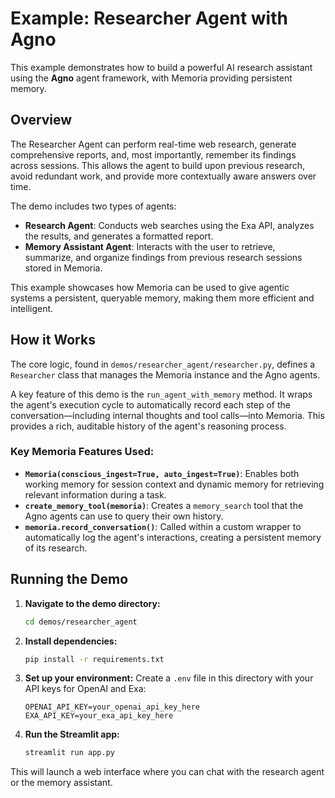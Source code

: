 # Example: Researcher Agent with Agno

This example demonstrates how to build a powerful AI research assistant using the **Agno** agent framework, with Memoria providing persistent memory.

## Overview

The Researcher Agent can perform real-time web research, generate comprehensive reports, and, most importantly, remember its findings across sessions. This allows the agent to build upon previous research, avoid redundant work, and provide more contextually aware answers over time.

The demo includes two types of agents:

-   **Research Agent**: Conducts web searches using the Exa API, analyzes the results, and generates a formatted report.
-   **Memory Assistant Agent**: Interacts with the user to retrieve, summarize, and organize findings from previous research sessions stored in Memoria.

This example showcases how Memoria can be used to give agentic systems a persistent, queryable memory, making them more efficient and intelligent.

## How it Works

The core logic, found in `demos/researcher_agent/researcher.py`, defines a `Researcher` class that manages the Memoria instance and the Agno agents.

A key feature of this demo is the `run_agent_with_memory` method. It wraps the agent's execution cycle to automatically record each step of the conversation—including internal thoughts and tool calls—into Memoria. This provides a rich, auditable history of the agent's reasoning process.

### Key Memoria Features Used:

-   **`Memoria(conscious_ingest=True, auto_ingest=True)`**: Enables both working memory for session context and dynamic memory for retrieving relevant information during a task.
-   **`create_memory_tool(memoria)`**: Creates a `memory_search` tool that the Agno agents can use to query their own history.
-   **`memoria.record_conversation()`**: Called within a custom wrapper to automatically log the agent's interactions, creating a persistent memory of its research.

## Running the Demo

1.  **Navigate to the demo directory:**
    ```bash
    cd demos/researcher_agent
    ```

2.  **Install dependencies:**
    ```bash
    pip install -r requirements.txt
    ```

3.  **Set up your environment:**
    Create a `.env` file in this directory with your API keys for OpenAI and Exa:
    ```env
    OPENAI_API_KEY=your_openai_api_key_here
    EXA_API_KEY=your_exa_api_key_here
    ```

4.  **Run the Streamlit app:**
    ```bash
    streamlit run app.py
    ```

This will launch a web interface where you can chat with the research agent or the memory assistant.